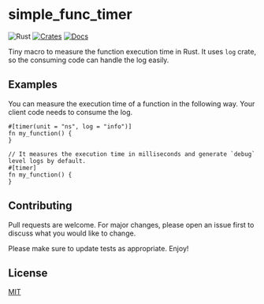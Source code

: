 # simple_func_timer
![Rust](https://github.com/mkinoshi/simple_func_timer/actions/workflows/release.yml/badge.svg)
[![Crates](https://img.shields.io/crates/v/simple_func_timer.svg)](https://crates.io/crates/simple_func_timer)
[![Docs](https://docs.rs/simple_func_timer/badge.svg)](https://docs.rs/simple_func_timer)

Tiny macro to measure the function execution time in Rust. It uses `log` crate, so the consuming code can handle the log easily.

## Examples
You can measure the execution time of a function in the following way. Your client code needs to consume the log.
```
#[timer(unit = "ns", log = "info")]
fn my_function() {
}

// It measures the execution time in milliseconds and generate `debug` level logs by default.
#[timer]
fn my_function() {
}
```

## Contributing

Pull requests are welcome. For major changes, please open an issue first to discuss what you would like to change.

Please make sure to update tests as appropriate. Enjoy!

## License

[MIT](https://choosealicense.com/licenses/mit/)
